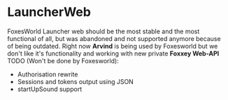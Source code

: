 # LauncherWeb
FoxesWorld Launcher web should be the most stable and the most functional of all, but was abandoned and not supported anymore because of being outdated.
Right now __Arvind__ is being used by Foxesworld but we don't like it's functionality and working with new private __Foxxey Web-API__
TODO (Won't be done by Foxesworld):
  * Authorisation rewrite
  * Sessions and tokens output using JSON
  * startUpSound support

